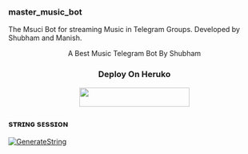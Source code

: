 ### master_music_bot
The Msuci Bot for streaming Music in Telegram Groups. Developed by Shubham and Manish.
<p align="center">A Best Music Telegram Bot By Shubham</p>


 <h3 align="center">
    Deploy On Heruko
</h3>

<p align="center"><a href="https://dashboard.heroku.com/new?template=https://github.com/Error404Shubh/MasterMusicBot"> <img src="https://img.shields.io/badge/Deploy%20On%20Heroku-black?style=for-the-badge&logo=heroku" width="220" height="38.45"/></a></p>


### sᴛʀɪɴɢ sᴇssɪᴏɴ

[![GenerateString](https://img.shields.io/badge/repl.it-generateString-black)](https://t.me/Hana_Session_Bot)
